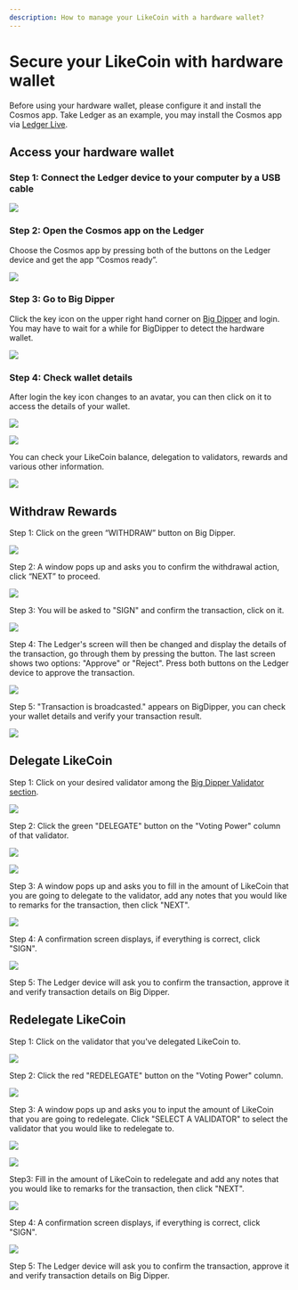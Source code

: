 ```yaml
---
description: How to manage your LikeCoin with a hardware wallet?
---
```


# Secure your LikeCoin with hardware wallet

Before using your hardware wallet, please configure it and install the Cosmos app. Take Ledger as an example, you may install the Cosmos app via [Ledger Live](https://support.ledger.com/hc/en-us/articles/360013713840-Cosmos-ATOM-).

## Access your hardware wallet

### Step 1: Connect the Ledger device to your computer by a USB cable

![](../../.gitbook/assets/hardwarewallet-1.png)

### Step 2: Open the Cosmos app on the Ledger

Choose the Cosmos app by pressing both of the buttons on the Ledger device and get the app “Cosmos ready”.

![](../../.gitbook/assets/hardwarewallet-2.png)

### Step 3: Go to Big Dipper

Click the key icon on the upper right hand corner on [Big Dipper](https://likecoin.bigdipper.live/) and login. You may have to wait for a while for BigDipper to detect the hardware wallet.

![](../../.gitbook/assets/hardwarewallet-3-en.png)

### Step 4: Check wallet details

After login the key icon changes to an avatar, you can then click on it to access the details of your wallet.

![](../../.gitbook/assets/hardwarewallet-4.png)

![](../../.gitbook/assets/hardwarewallet-5.png)

You can check your LikeCoin balance, delegation to validators, rewards and various other information.

![](../../.gitbook/assets/hardwarewallet-6.png)

## Withdraw Rewards

Step 1: Click on the green “WITHDRAW” button on Big Dipper.

![](../../.gitbook/assets/hardwarewallet-withdraw-1.png)

Step 2: A window pops up and asks you to confirm the withdrawal action, click “NEXT” to proceed.

![](../../.gitbook/assets/hardwarewallet-withdraw-2.png)

Step 3: You will be asked to "SIGN" and confirm the transaction, click on it.

![](../../.gitbook/assets/hardwarewallet-withdraw-3.png)

Step 4: The Ledger's screen will then be changed and display the details of the transaction, go through them by pressing the button. The last screen shows two options: "Approve" or "Reject". Press both buttons on the Ledger device to approve the transaction.

![](../../.gitbook/assets/hardwarewallet-withdraw-4.png)

Step 5: "Transaction is broadcasted." appears on BigDipper, you can check your wallet details and verify your transaction result.

![](../../.gitbook/assets/hardwarewallet-withdraw-5.png)

## Delegate LikeCoin

Step 1: Click on your desired validator among the [Big Dipper Validator section](https://likecoin.bigdipper.live/validators).

![](../../.gitbook/assets/hardwarewallet-delegate-1-en.png)

Step 2: Click the green "DELEGATE" button on the "Voting Power" column of that validator.

![](../../.gitbook/assets/hardwarewallet-delegate-2.png)

![](../../.gitbook/assets/hardwarewallet-delegate-3.png)

Step 3: A window pops up and asks you to fill in the amount of LikeCoin that you are going to delegate to the validator, add any notes that you would like to remarks for the transaction, then click "NEXT".

![](../../.gitbook/assets/hardwarewallet-delegate-4.png)

Step 4: A confirmation screen displays, if everything is correct, click "SIGN".

![](../../.gitbook/assets/hardwarewallet-delegate-5.png)

Step 5: The Ledger device will ask you to confirm the transaction, approve it and verify transaction details on Big Dipper.

## Redelegate LikeCoin

Step 1: Click on the validator that you've delegated LikeCoin to.

![](../../.gitbook/assets/hardwarewallet-redelegate-1.png)

Step 2: Click the red "REDELEGATE" button on the "Voting Power" column.

![](../../.gitbook/assets/hardwarewallet-redelegate-2.png)

Step 3: A window pops up and asks you to input the amount of LikeCoin that you are going to redelegate. Click "SELECT A VALIDATOR" to select the validator that you would like to redelegate to. 

![](../../.gitbook/assets/hardwarewallet-redelegate-3.png)

![](../../.gitbook/assets/hardwarewallet-redelegate-4.png)

Step3: Fill in the amount of LikeCoin to redelegate and add any notes that you would like to remarks for the transaction, then click "NEXT".

![](../../.gitbook/assets/hardwarewallet-redelegate-5.png)

Step 4: A confirmation screen displays, if everything is correct, click "SIGN".

![](../../.gitbook/assets/hardwarewallet-redelegate-6.png)

Step 5: The Ledger device will ask you to confirm the transaction, approve it and verify transaction details on Big Dipper.

